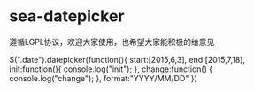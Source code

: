 # sea-datepicker
遵循LGPL协议，欢迎大家使用，也希望大家能积极的给意见

$(".date").datepicker(function(){
    	start:[2015,6,3],
	end:[2015,7,18],
	init:function(){
		console.log("init");
	},
	change:function() {
		console.log("change");
	},
	format:"YYYY/MM/DD"
})

